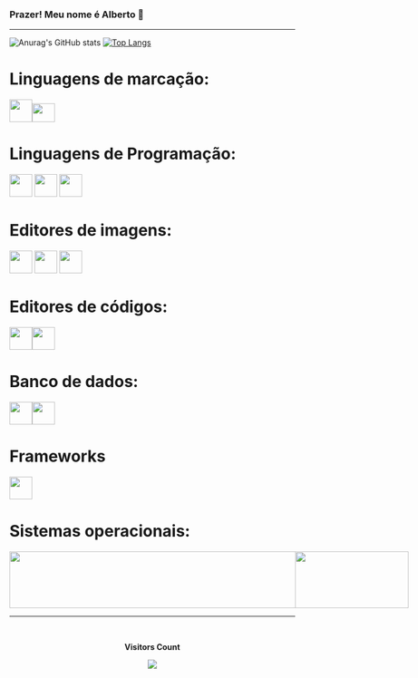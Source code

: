 ### Prazer! Meu nome é Alberto 👋

<!--
**Alberto-MeloL/Alberto-MeloL** is a ✨ _special_ ✨ repository because its `README.md` (this file) appears on your GitHub profile.

Here are some ideas to get you started:

- 🔭 I’m currently working on ...
- 🌱 I’m currently learning ...
- 👯 I’m looking to collaborate on ...
- 🤔 I’m looking for help with ...
- 💬 Ask me about ...
- 📫 How to reach me: ...
- 😄 Pronouns: ...
- ⚡ Fun fact: ...
-->
<hr>

![Anurag's GitHub stats](https://github-readme-stats.vercel.app/api?username=Alberto-MeloL&show_icons=true&theme=dracula)     [![Top Langs](https://github-readme-stats.vercel.app/api/top-langs/?username=Alberto-MeloL&layout=donut&icons=true&theme=dracula)](https://github.com/Alberto-MeloL/github-readme-stats)
  
  
  <div style="display: inline_block">
    <h1>Linguagens de marcação:</h1>
            <img src="https://cdn.jsdelivr.net/gh/devicons/devicon/icons/css3/css3-original-wordmark.svg" width="40" height="40"/><img src="https://cdn.jsdelivr.net/gh/devicons/devicon/icons/html5/html5-original.svg" width="40" height="33" />
    <h1>Linguagens de Programação:</h1>
           <img src="https://cdn.jsdelivr.net/gh/devicons/devicon/icons/java/java-plain-wordmark.svg" width="40" height="40" /> <img src="https://cdn.jsdelivr.net/gh/devicons/devicon/icons/javascript/javascript-original.svg" width="40" height="40"/>
            <img src="https://cdn.jsdelivr.net/gh/devicons/devicon/icons/php/php-original.svg" width="40" height="40"/>
    <h1>Editores de imagens:</h1>
    <img src="https://cdn.jsdelivr.net/gh/devicons/devicon/icons/gimp/gimp-original-wordmark.svg" width="40" height="40"/>
            <img src="https://cdn.jsdelivr.net/gh/devicons/devicon/icons/canva/canva-original.svg" width="40" height="40"/>
            <img src="https://cdn.jsdelivr.net/gh/devicons/devicon/icons/figma/figma-original.svg" width="40" height="40"/>
    <h1>Editores de códigos:</h1>
      <img src="https://cdn.jsdelivr.net/gh/devicons/devicon/icons/vscode/vscode-original-wordmark.svg" width="40" height="40"/><img src="https://cdn.jsdelivr.net/gh/devicons/devicon/icons/phpstorm/phpstorm-plain-wordmark.svg" width="40" height="40"/>
   </div>    

   
   <h1>Banco de dados:</h1>
   
   <img src="https://cdn.jsdelivr.net/gh/devicons/devicon/icons/mysql/mysql-original-wordmark.svg" width="40" height="40"/><img src="https://cdn.jsdelivr.net/gh/devicons/devicon/icons/postgresql/postgresql-original-wordmark.svg" width="40" height="40"/>  
<h1>Frameworks</h1>

   <img src="https://cdn.jsdelivr.net/gh/devicons/devicon/icons/angularjs/angularjs-original.svg" width="40" height="40"/>
          

<h1>Sistemas operacionais:</h1>
<div style="display: flex">
   <img src="https://cdn.jsdelivr.net/gh/devicons/devicon/icons/linux/linux-original.svg" width="560" height="100"/>
<img src="https://cdn.jsdelivr.net/gh/devicons/devicon/icons/windows8/windows8-original.svg" width="200" height="100"/>
  </div>
   <hr>
   <div align="center">
    <br><p align="center"><b>Visitors Count</b></p>  
    <p align="center"><img align="center" src="https://profile-counter.glitch.me/{Alberto-MeloL}/count.svg" /></p> 
    <br>
  </div>
